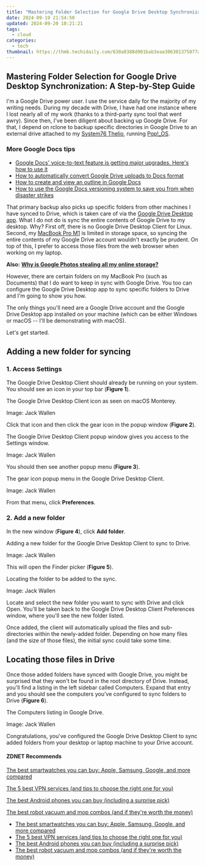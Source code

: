 ```yaml
---
title: "Mastering Folder Selection for Google Drive Desktop Synchronization: A Step-by-Step Guide"
date: 2024-09-19 21:54:50
updated: 2024-09-20 10:21:21
tags:
  - cloud
categories:
  - tech
thumbnail: https://thmb.techidaily.com/630a8388d901bab3eaa306301375077a09bba0fad910c1b95be6f3289c48d0ae.jpg
---
```


## Mastering Folder Selection for Google Drive Desktop Synchronization: A Step-by-Step Guide

I'm a Google Drive power user. I use the service daily for the majority of my writing needs. During my decade with Drive, I have had one instance where I lost nearly all of my work (thanks to a third-party sync tool that went awry). Since then, I've been diligent about backing up Google Drive. For that, I depend on rclone to backup specific directories in Google Drive to an external drive attached to my [System76 Thelio](https://system76.com/desktops), running [Pop!\_OS](https://pop.system76.com/). 

### More Google Docs tips

* [Google Docs' voice-to-text feature is getting major upgrades. Here's how to use it](https://www.zdnet.com/article/voice-to-text-on-google-docs-is-getting-a-major-upgrade-heres-how-to-use-it/)
* [How to automatically convert Google Drive uploads to Docs format](https://www.zdnet.com/article/how-to-automatically-convert-google-drive-uploads-to-docs-format/)
* [How to create and view an outline in Google Docs](https://www.zdnet.com/article/how-to-create-and-view-an-outline-in-google-docs/)
* [How to use the Google Docs versioning system to save you from when disaster strikes](https://www.zdnet.com/article/how-to-use-the-google-docs-versioning-system-to-save-you-from-when-disaster-strikes/)

That primary backup also picks up specific folders from other machines I have synced to Drive, which is taken care of via the [Google Drive Desktop app](https://www.google.com/drive/download/). What I do not do is sync the entire contents of Google Drive to my desktop. Why? First off, there is no Google Drive Desktop Client for Linux. Second, my [MacBook Pro M1](https://apple.sjv.io/c/159047/435031/7613?&sharedId=zdnet&u=https%3A%2F%2Fwww.apple.com%2Fshop%2Fbuy-mac%2Fmacbook-pro%2F13-inch-space-gray-apple-m1-chip-with-8-core-cpu-and-8-core-gpu-256gb&subId1=zd-%5F%5FCOM%5FCLICK%5FID%5F%5F-dtp) is limited in storage space, so syncing the entire contents of my Google Drive account wouldn't exactly be prudent. On top of this, I prefer to access those files from the web browser when working on my laptop. 

**Also:** [**Why is Google Photos stealing all my online storage?**](https://www.zdnet.com/article/why-is-google-photos-stealing-all-my-online-storage-ask-zdnet/)

However, there are certain folders on my MacBook Pro (such as Documents) that I do want to keep in sync with Google Drive. You too can configure the Google Drive Desktop app to sync specific folders to Drive and I'm going to show you how.

The only things you'll need are a Google Drive account and the Google Drive Desktop app installed on your machine (which can be either Windows or macOS -- I'll be demonstrating with macOS).

Let's get started.

## Adding a new folder for syncing

### 1\. Access Settings

The Google Drive Desktop Client should already be running on your system. You should see an icon in your top bar (**Figure 1**).

The Google Drive Desktop Client icon as seen on macOS Monterey.

Image: Jack Wallen

Click that icon and then click the gear icon in the popup window (**Figure 2**).

The Google Drive Desktop Client popup window gives you access to the Settings window.

Image: Jack Wallen

You should then see another popup menu (**Figure 3**).

The gear icon popup menu in the Google Drive Desktop Client.

Image: Jack Wallen

From that menu, click **Preferences**.

### 2\. Add a new folder

In the new window (**Figure 4**), click **Add folder**.

Adding a new folder for the Google Drive Desktop Client to sync to Drive.

Image: Jack Wallen

This will open the Finder picker (**Figure 5**). 

Locating the folder to be added to the sync.

Image: Jack Wallen

Locate and select the new folder you want to sync with Drive and click Open. You'll be taken back to the Google Drive Desktop Client Preferences window, where you'll see the new folder listed. 

Once added, the client will automatically upload the files and sub-directories within the newly-added folder. Depending on how many files (and the size of those files), the initial sync could take some time. 

## Locating those files in Drive

Once those added folders have synced with Google Drive, you might be surprised that they won't be found in the root directory of Drive. Instead, you'll find a listing in the left sidebar called Computers. Expand that entry and you should see the computers you've configured to sync folders to Drive (**Figure 6**).

The Computers listing in Google Drive.

Image: Jack Wallen

Congratulations, you've configured the Google Drive Desktop Client to sync added folders from your desktop or laptop machine to your Drive account.

#### **ZDNET** Recommends

[The best smartwatches you can buy: Apple, Samsung, Google, and more compared](https://www.zdnet.com/article/best-smartwatch/ "The best smartwatches you can buy: Apple, Samsung, Google, and more compared")

[The 5 best VPN services (and tips to choose the right one for you)](https://www.zdnet.com/article/best-vpn/ "The 5 best VPN services (and tips to choose the right one for you)")

[The best Android phones you can buy (including a surprise pick)](https://www.zdnet.com/article/best-android-phone/ "The best Android phones you can buy (including a surprise pick)")

[The best robot vacuum and mop combos (and if they're worth the money)](https://www.zdnet.com/article/best-robot-vacuum-mop/ "The best robot vacuum and mop combos (and if they're worth the money)")

* [The best smartwatches you can buy: Apple, Samsung, Google, and more compared](https://www.zdnet.com/article/best-smartwatch/ "The best smartwatches you can buy: Apple, Samsung, Google, and more compared")
* [The 5 best VPN services (and tips to choose the right one for you)](https://www.zdnet.com/article/best-vpn/ "The 5 best VPN services (and tips to choose the right one for you)")
* [The best Android phones you can buy (including a surprise pick)](https://www.zdnet.com/article/best-android-phone/ "The best Android phones you can buy (including a surprise pick)")
* [The best robot vacuum and mop combos (and if they're worth the money)](https://www.zdnet.com/article/best-robot-vacuum-mop/ "The best robot vacuum and mop combos (and if they're worth the money)")

<ins class="adsbygoogle"
     style="display:block"
     data-ad-format="autorelaxed"
     data-ad-client="ca-pub-7571918770474297"
     data-ad-slot="1223367746"></ins>



<ins class="adsbygoogle"
     style="display:block"
     data-ad-client="ca-pub-7571918770474297"
     data-ad-slot="8358498916"
     data-ad-format="auto"
     data-full-width-responsive="true"></ins>
